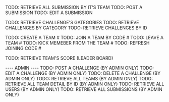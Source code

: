 <!-- @format -->
 <!-- write # on finnished task -->
TODO: RETRIEVE ALL SUBMISSION BY IT'S TEAM
TODO: POST A SUBMISSION
TODO: EDIT A SUBMISSION

TODO: RETRIEVE CHALLENGE'S GATEGORIES
TODO: RETRIEVE CHALLENGES BY CATEGORY
TODO: RETRIEVE CHALLENGES BY ID

TODO: CREATE A TEAM #
TODO: JOIN A TEAM BY CODE #
TODO: LEAVE A TEAM #
TODO: KICK MEMEBER FROM THE TEAM #
TODO: REFRESH JOINING CODE #

TODO: RETRIEVE TEAM'S SCORE (LEADER BOARD)

---- ADMIN ----
TODO: POST A CHALLENGE (BY ADMIN ONLY)
TODO: EDIT A CHALLENGE (BY ADMIN ONLY)
TODO: DELETE A CHALLENGE (BY ADMIN ONLY)
TODO: RETRIEVE ALL TEAMS (BY ADMIN ONLY)
TODO: RETRIEVE ALL TEAM DETAIL BY ID (BY ADMIN ONLY)
TODO: RETRIEVE ALL USERS (BY ADMIN ONLY)
TODO: RETRIEVE ALL SUBMISSIONS (BY ADMIN ONLY)
